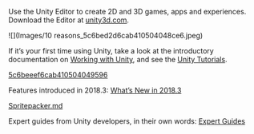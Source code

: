  

 Use the Unity Editor to create 2D and 3D games, apps and experiences. Download the Editor at [unity3d.com](https://unity3d.com/unity). 

 

 

 ![](Images/10 reasons_5c6bed2d6cab410504048ce6.jpeg) 

 

 

 If it’s your first time using Unity, take a look at the introductory documentation on [Working with Unity](https://docs.unity3d.com/Manual/UnityOverview.html), and see the [Unity Tutorials](https://unity3d.com/learn/tutorials). 

 

 

 [5c6beeef6cab410504049596](Examples/2D01_5c6beeef6cab410504049596.cs) 

 

 

 Features introduced in 2018.3: [What’s New in 2018.3](https://docs.unity3d.com/Manual/WhatsNew20183.html) 

 [Spritepacker.md](Spritepacker.md) 

 

 Expert guides from Unity developers, in their own words: [Expert Guides](https://docs.unity3d.com/Manual/ExpertGuides.html) 

 

 
 

 

 

 

